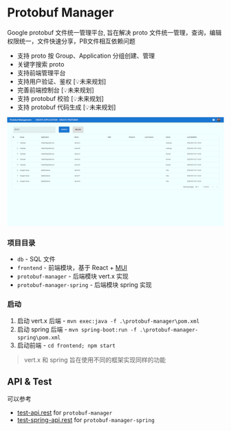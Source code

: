 # Protobuf Manager

Google protobuf 文件统一管理平台, 旨在解决 proto 文件统一管理，查询，编辑权限统一，文件快速分享，PB文件相互依赖问题

- 支持 proto 按 Group、Application 分组创建、管理
- 关键字搜索 proto
- 支持前端管理平台
- 支持用户验证、鉴权 [💡未来规划]
- 完善前端控制台 [💡未来规划]
- 支持 protobuf 校验 [💡未来规划]
- 支持 protobuf 代码生成 [💡未来规划]

![首页-1](img/%E9%A6%96%E9%A1%B5-1.png)

### 项目目录

- `db` - SQL 文件
- `frontend` - 前端模块，基于 React + [MUI](https://mui.com/)
- `protobuf-manager` - 后端模块 vert.x 实现
- `protobuf-manager-spring` - 后端模块 spring 实现

### 启动

1. 启动 vert.x 后端 - `mvn exec:java -f .\protobuf-manager\pom.xml`
2. 启动 spring 后端 - `mvn spring-boot:run -f .\protobuf-manager-spring\pom.xml`
3. 启动前端 - `cd frontend; npm start`

> vert.x 和 spring 旨在使用不同的框架实现同样的功能
## API & Test

可以参考 

- [test-api.rest](test-api.rest) for `protobuf-manager`
- [test-spring-api.rest](test-spring-api.rest) for `protobuf-manager-spring`